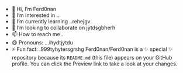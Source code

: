 - 👋 Hi, I’m Ferd0nan
- 👀 I’m interested in ..
- 🌱 I’m currently learning ..rehejgv
- 💞️ I’m looking to collaborate on jytdsgbherh
- 📫 How to reach me .
- 😄 Pronouns: ...ihydtjytdu
- ⚡ Fun fact: .999tyhytersgrshg
Ferd0nan/Ferd0nan is a ✨ special ✨ repository because its `README.md` (this file) appears on your GitHub profile.
You can click the Preview link to take a look at your changes.
